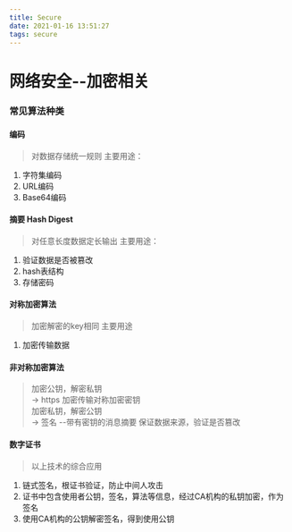 ```yaml
---
title: Secure
date: 2021-01-16 13:51:27
tags: secure
---
```

# 网络安全--加密相关
### 常见算法种类
#### 编码
  >对数据存储统一规则
  主要用途：
  1. 字符集编码
  2. URL编码
  3. Base64编码
#### 摘要 Hash Digest
  >对任意长度数据定长输出
  主要用途：
  1. 验证数据是否被篡改
  2. hash表结构
  3. 存储密码
#### 对称加密算法
  >加密解密的key相同 主要用途
  1. 加密传输数据
#### 非对称加密算法
  >加密公钥，解密私钥  
  -> https 加密传输对称加密密钥  
  >加密私钥，解密公钥  
  -> 签名 --带有密钥的消息摘要 保证数据来源，验证是否篡改
#### 数字证书
  >以上技术的综合应用
  1. 链式签名，根证书验证，防止中间人攻击
  2. 证书中包含使用者公钥，签名，算法等信息，经过CA机构的私钥加密，作为签名
  3. 使用CA机构的公钥解密签名，得到使用公钥